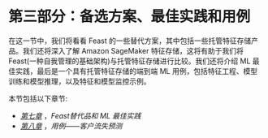 

# 第三部分：备选方案、最佳实践和用例

在这一节中，我们将看看 Feast 的一些替代方案，其中包括一些托管特征存储产品。我们还将深入了解 Amazon SageMaker 特征存储，这将有助于我们将 Feast(一种自我管理的基础架构)与托管特征存储进行比较。我们还将介绍 ML 最佳实践，最后是一个具有托管特征存储的端到端 ML 用例，包括特征工程、模型训练和模型推理，以及特征和模型监控示例。

本节包括以下章节:

*   [*第七章*](B18024_07_ePub.xhtml#_idTextAnchor113) ，*Feast替代品和 ML 最佳实践*
*   [*第八章*](B18024_08_ePub.xhtml#_idTextAnchor138) ，*用例——客户流失预测*